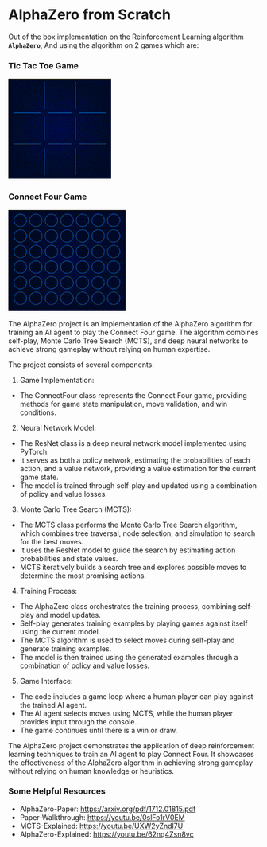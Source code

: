 # AlphaZero from Scratch
Out of the box implementation on the Reinforcement Learning algorithm **`AlphaZero`**, And using the algorithm on 2 games which are:
### **Tic Tac Toe Game**
![tictactoe](https://raw.githubusercontent.com/foersterrobert/AlphaZero/master/assets/tictactoe.gif)
### **Connect Four Game**
![connectfour](https://raw.githubusercontent.com/foersterrobert/AlphaZero/master/assets/connectfour.gif)

The AlphaZero project is an implementation of the AlphaZero algorithm for training an AI agent to play the Connect Four game. The algorithm combines self-play, Monte Carlo Tree Search (MCTS), and deep neural networks to achieve strong gameplay without relying on human expertise.

The project consists of several components:

1. Game Implementation:

- The ConnectFour class represents the Connect Four game, providing methods for game state manipulation, move validation, and win conditions.

2. Neural Network Model:

- The ResNet class is a deep neural network model implemented using PyTorch.
- It serves as both a policy network, estimating the probabilities of each action, and a value network, providing a value estimation for the current game state.
- The model is trained through self-play and updated using a combination of policy and value losses.

3. Monte Carlo Tree Search (MCTS):

- The MCTS class performs the Monte Carlo Tree Search algorithm, which combines tree traversal, node selection, and simulation to search for the best moves.
- It uses the ResNet model to guide the search by estimating action probabilities and state values.
- MCTS iteratively builds a search tree and explores possible moves to determine the most promising actions.

4. Training Process:

- The AlphaZero class orchestrates the training process, combining self-play and model updates.
- Self-play generates training examples by playing games against itself using the current model.
- The MCTS algorithm is used to select moves during self-play and generate training examples.
- The model is then trained using the generated examples through a combination of policy and value losses.

5. Game Interface:

- The code includes a game loop where a human player can play against the trained AI agent.
- The AI agent selects moves using MCTS, while the human player provides input through the console.
- The game continues until there is a win or draw.

The AlphaZero project demonstrates the application of deep reinforcement learning techniques to train an AI agent to play Connect Four. It showcases the effectiveness of the AlphaZero algorithm in achieving strong gameplay without relying on human knowledge or heuristics.

### Some Helpful Resources
* AlphaZero-Paper: https://arxiv.org/pdf/1712.01815.pdf
* Paper-Walkthrough: https://youtu.be/0slFo1rV0EM
* MCTS-Explained: https://youtu.be/UXW2yZndl7U
* AlphaZero-Explained: https://youtu.be/62nq4Zsn8vc
